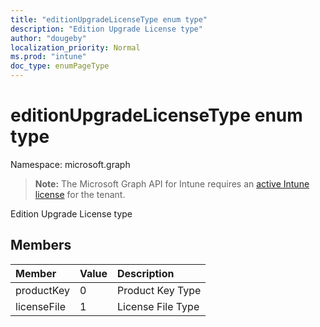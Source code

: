 ```yaml
---
title: "editionUpgradeLicenseType enum type"
description: "Edition Upgrade License type"
author: "dougeby"
localization_priority: Normal
ms.prod: "intune"
doc_type: enumPageType
---
```


# editionUpgradeLicenseType enum type

Namespace: microsoft.graph

> **Note:** The Microsoft Graph API for Intune requires an [active Intune license](https://go.microsoft.com/fwlink/?linkid=839381) for the tenant.

Edition Upgrade License type

## Members
|Member|Value|Description|
|:---|:---|:---|
|productKey|0|Product Key Type|
|licenseFile|1|License File Type|









